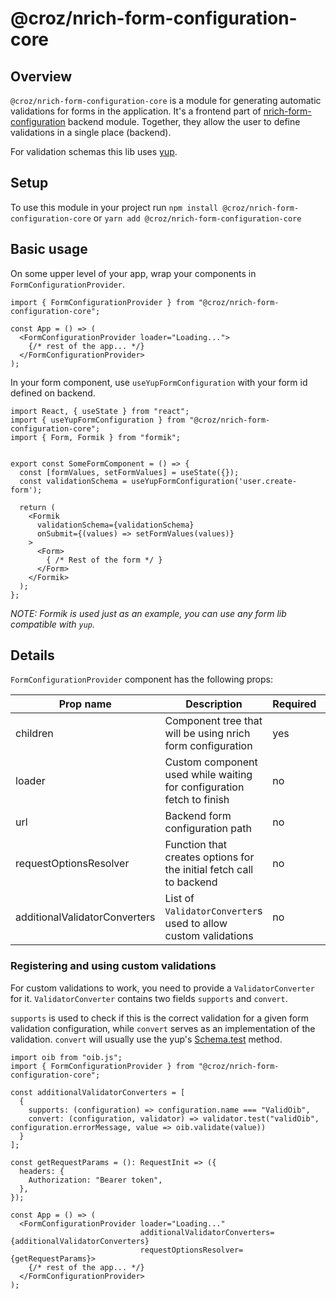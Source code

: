 # @croz/nrich-form-configuration-core

## Overview

`@croz/nrich-form-configuration-core` is a module for generating automatic validations for forms in the application.
It's a frontend part of [nrich-form-configuration](https://github.com/croz-ltd/nrich/tree/master/nrich-form-configuration) backend module.
Together, they allow the user to define validations in a single place (backend).

For validation schemas this lib uses [yup](https://github.com/jquense/yup).

## Setup

To use this module in your project run `npm install @croz/nrich-form-configuration-core` or `yarn add @croz/nrich-form-configuration-core`

## Basic usage

On some upper level of your app, wrap your components in `FormConfigurationProvider`.

```tsx
import { FormConfigurationProvider } from "@croz/nrich-form-configuration-core";

const App = () => (
  <FormConfigurationProvider loader="Loading...">
    {/* rest of the app... */}
  </FormConfigurationProvider>
);
```

In your form component, use `useYupFormConfiguration` with your form id defined on backend.

```tsx
import React, { useState } from "react";
import { useYupFormConfiguration } from "@croz/nrich-form-configuration-core";
import { Form, Formik } from "formik";


export const SomeFormComponent = () => {
  const [formValues, setFormValues] = useState({});
  const validationSchema = useYupFormConfiguration('user.create-form');

  return (
    <Formik
      validationSchema={validationSchema}
      onSubmit={(values) => setFormValues(values)}
    >
      <Form>
        { /* Rest of the form */ }
      </Form>
    </Formik>
  );
};
```
*NOTE: Formik is used just as an example, you can use any form lib compatible with `yup`.*

## Details

`FormConfigurationProvider` component has the following props:

| Prop name                     | Description                                                           | Required | Default value               |
|-------------------------------|-----------------------------------------------------------------------|----------|-----------------------------|
| children                      | Component tree that will be using nrich form configuration            | yes      | none                        |
| loader                        | Custom component used while waiting for configuration fetch to finish | no       | none                        |
| url                           | Backend form configuration path                                       | no       | `/nrich/form/configuration` |
| requestOptionsResolver        | Function that creates options for the initial fetch call to backend   | no       | none                        |
| additionalValidatorConverters | List of `ValidatorConverter`s used to allow custom validations        | no       | none                        |


### Registering and using custom validations

For custom validations to work, you need to provide a `ValidatorConverter` for it. `ValidatorConverter` contains two fields `supports` and `convert`.

`supports` is used to check if this is the correct validation for a given form validation configuration, while `convert` serves as an implementation of the
validation. `convert` will usually use the yup's [Schema.test](https://github.com/jquense/yup#schematestname-string-message-string--function--any-test-function-schema) method.

```tsx
import oib from "oib.js";
import { FormConfigurationProvider } from "@croz/nrich-form-configuration-core";

const additionalValidatorConverters = [
  {
    supports: (configuration) => configuration.name === "ValidOib",
    convert: (configuration, validator) => validator.test("validOib", configuration.errorMessage, value => oib.validate(value))
  }
];

const getRequestParams = (): RequestInit => ({
  headers: {
    Authorization: "Bearer token",
  },
});

const App = () => (
  <FormConfigurationProvider loader="Loading..."
                             additionalValidatorConverters={additionalValidatorConverters}
                             requestOptionsResolver={getRequestParams}>
    {/* rest of the app... */}
  </FormConfigurationProvider>
);
```
